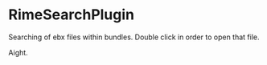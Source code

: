 # RimeSearchPlugin
Searching of ebx files within bundles. Double click in order to open that file.

Aight.
